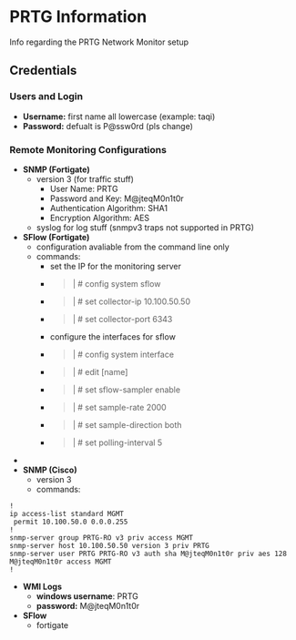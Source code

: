 # PRTG Information
Info regarding the PRTG Network Monitor setup

## Credentials

### Users and Login
- **Username:** first name all lowercase (example: taqi)
- **Password:** defualt is P@ssw0rd (pls change)

### Remote Monitoring Configurations
- **SNMP (Fortigate)**
  - version 3 (for traffic stuff)
    - User Name: PRTG
    - Password and Key: M@jteqM0n1t0r
    - Authentication Algorithm: SHA1
    - Encryption Algorithm: AES
  - syslog for log stuff (snmpv3 traps not supported in PRTG)
- **SFlow (Fortigate)**
  - configuration avaliable from the command line only
  - commands:
    - set the IP for the monitoring server
    - >| # config system sflow
    - >| # set collector-ip 10.100.50.50
    - >| # set collector-port 6343
    - configure the interfaces for sflow
    - >| # config system interface
    - >| # edit [name]
    - >| # set sflow-sampler enable
    - >| # set sample-rate 2000
    - >| # set sample-direction both
    - >| # set polling-interval 5
- 
- **SNMP (Cisco)**
  - version 3
  - commands:
```
!
ip access-list standard MGMT 
 permit 10.100.50.0 0.0.0.255
!
snmp-server group PRTG-RO v3 priv access MGMT
snmp-server host 10.100.50.50 version 3 priv PRTG
snmp-server user PRTG PRTG-RO v3 auth sha M@jteqM0n1t0r priv aes 128 M@jteqM0n1t0r access MGMT
!
```

- **WMI Logs**
  - **windows username**: PRTG
  - **password:** M@jteqM0n1t0r
- **SFlow**
  - fortigate